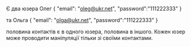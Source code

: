 Є два юзера 
Олег
{
    "email": "oleg@ukr.net",
      "password":"111222333"
}

та Ольга
{
    "email": "olga@ukr.net",
      "password":"111222333"
}


половина контактів є в одного юзера, половина в іншого. Кожен юзер може проводити маніпуляції тільки зі своїми контактами.
